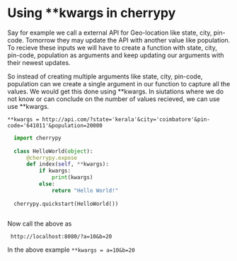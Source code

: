 # Using **kwargs in cherrypy

Say for example we call a external API for Geo-location like state, city, pin-code. Tomorrow they may update the API with another value like population. To recieve these inputs we will have to create a function with state, city, pin-code, population as arguments and keep updating our arguments with their newest updates.

So instead of creating multiple arguments like state, city, pin-code, population can we create a single argument in our function to capture all the values. We would get this done using **kwargs.
In siutations where we do not know or can conclude on the number of values recieved, we can use use **kwargs.

```
**kwargs = http://api.com/?state='kerala'&city='coimbatore'&pin-code='641011'&population=20000
```

```python
  import cherrypy
  
  class HelloWorld(object):
      @cherrypy.expose
      def index(self, **kwargs):
          if kwargs:
              print(kwargs)
          else:
              return "Hello World!"
  
  cherrypy.quickstart(HelloWorld())
  
```

  Now call the above as

  ```
   http://localhost:8080/?a=10&b=20
  ``` 

  In the above example ```**kwargs = a=10&b=20```